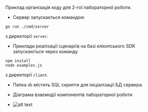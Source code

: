 Приклад організація коду для 2-гої лабораторної роботи.

- Сервер запускається командою
```shell script
go run ./cmd/server
```
з директорії `server`.

- Приклади реалізації сценаріїв на базі клієнтського SDK запускаються через команду
```shell script
npm install
node examples.js
```
з директорії `client`.

- Папка `db` містить SQL скрипти для ініціалізації БД сервера.

- Діаграма взаємодії компонентів лабораторної роботи 
- ![alt text](https://github.com/ddynikov/software-architecturergr/blob/lab3_task/image.jpg?raw=true)
